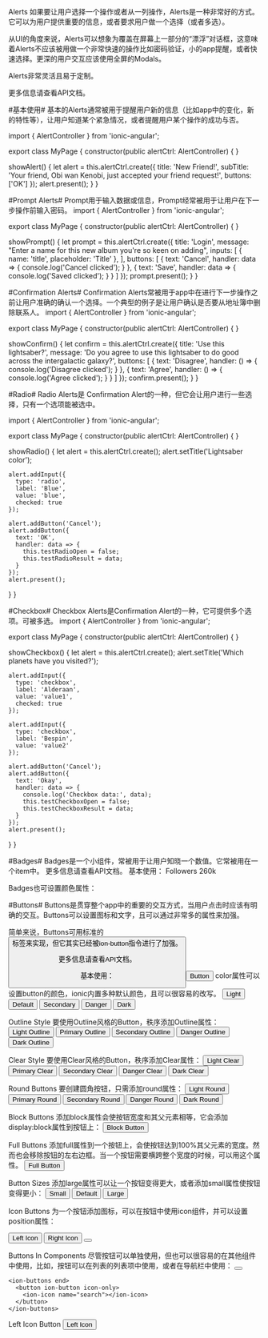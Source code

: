 Alerts
如果要让用户选择一个操作或者从一列操作，Alerts是一种非常好的方式。它可以为用户提供重要的信息，或者要求用户做一个选择（或者多选）。

从UI的角度来说，Alerts可以想象为覆盖在屏幕上一部分的“漂浮”对话框，这意味着Alerts不应该被用做一个非常快速的操作比如密码验证，小的app提醒，或者快速选择。更深的用户交互应该使用全屏的Modals。

Alerts非常灵活且易于定制。

更多信息请查看API文档。

#基本使用#
基本的Alerts通常被用于提醒用户新的信息（比如app中的变化，新的特性等），让用户知道某个紧急情况，或者提醒用户某个操作的成功与否。

import { AlertController } from 'ionic-angular';

export class MyPage {
  constructor(public alertCtrl: AlertController) {
  }

  showAlert() {
    let alert = this.alertCtrl.create({
      title: 'New Friend!',
      subTitle: 'Your friend, Obi wan Kenobi, just accepted your friend request!',
      buttons: ['OK']
    });
    alert.present();
  }
}

#Prompt Alerts#
Prompt用于输入数据或信息，Prompt经常被用于让用户在下一步操作前输入密码。
import { AlertController } from 'ionic-angular';

export class MyPage {
  constructor(public alertCtrl: AlertController) {
  }

  showPrompt() {
    let prompt = this.alertCtrl.create({
      title: 'Login',
      message: "Enter a name for this new album you're so keen on adding",
      inputs: [
        {
          name: 'title',
          placeholder: 'Title'
        },
      ],
      buttons: [
        {
          text: 'Cancel',
          handler: data => {
            console.log('Cancel clicked');
          }
        },
        {
          text: 'Save',
          handler: data => {
            console.log('Saved clicked');
          }
        }
      ]
    });
    prompt.present();
  }
}

#Confirmation Alerts#
Confirmation Alerts常被用于app中在进行下一步操作之前让用户准确的确认一个选择。一个典型的例子是让用户确认是否要从地址簿中删除联系人。
import { AlertController } from 'ionic-angular';

export class MyPage {
  constructor(public alertCtrl: AlertController) {
  }

  showConfirm() {
    let confirm = this.alertCtrl.create({
      title: 'Use this lightsaber?',
      message: 'Do you agree to use this lightsaber to do good across the intergalactic galaxy?',
      buttons: [
        {
          text: 'Disagree',
          handler: () => {
            console.log('Disagree clicked');
          }
        },
        {
          text: 'Agree',
          handler: () => {
            console.log('Agree clicked');
          }
        }
      ]
    });
    confirm.present();
  }
}

#Radio#
Radio Alerts是 Confirmation Alert的一种，但它会让用户进行一些选择，只有一个选项能被选中。

import { AlertController } from 'ionic-angular';

export class MyPage {
  constructor(public alertCtrl: AlertController) {
  }

  showRadio() {
    let alert = this.alertCtrl.create();
    alert.setTitle('Lightsaber color');

    alert.addInput({
      type: 'radio',
      label: 'Blue',
      value: 'blue',
      checked: true
    });

    alert.addButton('Cancel');
    alert.addButton({
      text: 'OK',
      handler: data => {
        this.testRadioOpen = false;
        this.testRadioResult = data;
      }
    });
    alert.present();
  }
}

#Checkbox#
Checkbox Alerts是Confirmation Alert的一种，它可提供多个选项。可被多选。
import { AlertController } from 'ionic-angular';

export class MyPage {
  constructor(public alertCtrl: AlertController) {
  }

  showCheckbox() {
    let alert = this.alertCtrl.create();
    alert.setTitle('Which planets have you visited?');

    alert.addInput({
      type: 'checkbox',
      label: 'Alderaan',
      value: 'value1',
      checked: true
    });

    alert.addInput({
      type: 'checkbox',
      label: 'Bespin',
      value: 'value2'
    });

    alert.addButton('Cancel');
    alert.addButton({
      text: 'Okay',
      handler: data => {
        console.log('Checkbox data:', data);
        this.testCheckboxOpen = false;
        this.testCheckboxResult = data;
      }
    });
    alert.present();
  }
}

#Badges#
Badges是一个小组件，常被用于让用户知晓一个数值。它常被用在一个item中。
更多信息请查看API文档。
基本使用：
<ion-item>
  <ion-icon name="logo-twitter" item-left></ion-icon>
  Followers
  <ion-badge item-right>260k</ion-badge>
</ion-item>

Badges也可设置颜色属性：
<ion-badge color="secondary"></ion-badge>

#Buttons#
Buttons是贯穿整个app中的重要的交互方式，当用户点击时应该有明确的交互。Buttons可以设置图标和文字，且可以通过非常多的属性来加强。

简单来说，Buttons可用标准的<button>标签来实现，但它其实已经被ion-button指令进行了加强。

更多信息请查看API文档。

基本使用：
<button ion-button>Button</button>
color属性可以设置button的颜色，ionic内置多种默认颜色，且可以很容易的改写。
<button ion-button color="light">Light</button>
<button ion-button>Default</button>
<button ion-button color="secondary">Secondary</button>
<button ion-button color="danger">Danger</button>
<button ion-button color="dark">Dark</button>

Outline Style
要使用Outline风格的Button，秩序添加Outline属性：
<button ion-button color="light" outline>Light Outline</button>
<button ion-button outline>Primary Outline</button>
<button ion-button color="secondary" outline>Secondary Outline</button>
<button ion-button color="danger" outline>Danger Outline</button>
<button ion-button color="dark" outline>Dark Outline</button>

Clear Style
要使用Clear风格的Button，秩序添加Clear属性：
<button ion-button color="light" clear>Light Clear</button>
<button ion-button clear>Primary Clear</button>
<button ion-button color="secondary" clear>Secondary Clear</button>
<button ion-button color="danger" clear>Danger Clear</button>
<button ion-button color="dark" clear>Dark Clear</button>

Round Buttons
要创建圆角按钮，只需添加round属性：
<button ion-button color="light" round>Light Round</button>
<button ion-button round>Primary Round</button>
<button ion-button color="secondary" round>Secondary Round</button>
<button ion-button color="danger" round>Danger Round</button>
<button ion-button color="dark" round>Dark Round</button>

Block Buttons
添加block属性会使按钮宽度和其父元素相等，它会添加display:block属性到按钮上：
<button ion-button block>Block Button</button>

Full Buttons
添加full属性到一个按钮上，会使按钮达到100%其父元素的宽度。然而也会移除按钮的左右边框。当一个按钮需要横跨整个宽度的时候，可以用这个属性。
<button ion-button full>Full Button</button>

Button Sizes
添加large属性可以让一个按钮变得更大，或者添加small属性使按钮变得更小：
<button ion-button small>Small</button>
<button ion-button>Default</button>
<button ion-button large>Large</button>

Icon Buttons
为一个按钮添加图标，可以在按钮中使用icon组件，并可以设置position属性：
<!-- Float the icon left -->
<button ion-button icon-left>
  <ion-icon name="home"></ion-icon>
  Left Icon
</button>

<!-- Float the icon right -->
<button ion-button icon-right>
  Right Icon
  <ion-icon name="home"></ion-icon>
</button>

<!-- Only icon (no text) -->
<button ion-button icon-only>
  <ion-icon name="home"></ion-icon>
</button>

Buttons In Components
尽管按钮可以单独使用，但也可以很容易的在其他组件中使用，比如，按钮可以在列表的列表项中使用，或者在导航栏中使用：
<ion-header>
  <ion-navbar>
    <ion-buttons start>
      <button ion-button icon-only>
        <ion-icon name="contact"></ion-icon>
      </button>
    </ion-buttons>

    <ion-buttons end>
      <button ion-button icon-only>
        <ion-icon name="search"></ion-icon>
      </button>
    </ion-buttons>
  </ion-navbar>
</ion-header>

<ion-list>
  <ion-item>
    Left Icon Button
    <button ion-button outline item-right icon-left>
      <ion-icon name="star"></ion-icon>
      Left Icon
    </button>
  </ion-item>
</ion-list>
